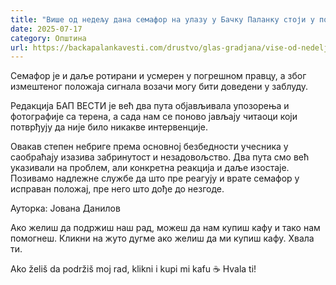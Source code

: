 ```yaml
---
title: "Више од недељу дана семафор на улазу у Бачку Паланку стоји у погрешном положају"
date: 2025-07-17
category: Општина
url: https://backapalankavesti.com/drustvo/glas-gradjana/vise-od-nedelju-dana-semafor-na-ulazu-u-backu-palanku-stoji-u-pogresnom-polozaju/
---
```


Семафор је и даље ротирани и усмерен у погрешном правцу, а због измештеног положаја сигнала возачи могу бити доведени у заблуду.

Редакција БАП ВЕСТИ је већ два пута објављивала упозорења и фотографије са терена, а сада нам се поново јављају читаоци који потврђују да није било никакве интервенције.

Овакав степен небриге према основној безбедности учесника у саобраћају изазива забринутост и незадовољство. Два пута смо већ указивали на проблем, али конкретна реакција и даље изостаје. Позивамо надлежне службе да што пре реагују и врате семафор у исправан положај, пре него што дође до незгоде.

Ауторка: Јована Данилов

Ако желиш да подржиш наш рад, можеш да нам купиш кафу и тако нам помогнеш. Кликни на жуто дугме ако желиш да ми купиш кафу. Хвала ти.

Ako želiš da podržiš moj rad, klikni i kupi mi kafu ☕ Hvala ti!
